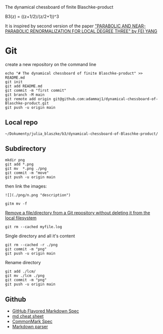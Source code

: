 The dynamical chessboard of finite Blaschke-product

B3(z) = ((z+1/2)/(z/2+1))^3

It is inspired by second version of the paper ["PARABOLIC AND NEAR-PARABOLIC RENORMALIZATION FOR LOCAL DEGREE THREE" by FEI YANG](https://arxiv.org/pdf/1510.00043v2.pdf)


# Git

create a new repository on the command line

```git
echo "# The dynamical chessboard of finite Blaschke-product" >> README.md
git init
git add README.md
git commit -m "first commit"
git branch -M main
git remote add origin git@github.com:adammaj1/dynamical-chessboard-of-Blaschke-product.git
git push -u origin main
```


## Local repo
```
~/Dokumenty/julia_blaszke/b3/dynamical-chessboard-of-Blaschke-product/
```




## Subdirectory

```git
mkdir png
git add *.png
git mv  *.png ./png
git commit -m "move"
git push -u origin main
```
then link the images:

```txt
![](./png/n.png "description") 

```

```git
gitm mv -f 
```

[Remove a file/directory from a Git repository without deleting it from the local filesystem](https://stackoverflow.com/questions/1143796/remove-a-file-from-a-git-repository-without-deleting-it-from-the-local-filesyste)

```git
git rm --cached myfile.log
```

Single directory and all it's content

```git
git rm --cached -r ./png
git commit -m "png"
git push -u origin main

```


Rename directory

```git
git add ./lcm/
git mv ./lcm ./png 
git commit -m "png"
git push -u origin main

```

## Github
* [GitHub Flavored Markdown Spec](https://github.github.com/gfm/)
* [md cheat sheet](http://mdcheatsheet.com/)
* [CommonMark Spec](https://spec.commonmark.org)
* [Markdown parser ](https://markdown-it.github.io/)

